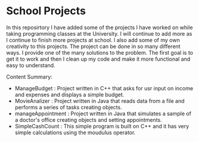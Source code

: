 # School Projects

In this reposirtory I have added some of the projects I have worked on while taking programming classes at the University. I will continue to add more as I continue to finish more projects at school. I also add some of my own creativity to this projects. The project can be done in so many different ways. I provide one of the many solutions to the problem. The first goal is to get it to work and then I clean up my code and make it more functional and easy to understand. 

Content Summary:
  - ManageBudget : Project written in C++ that asks for usr input on income and expenses and displays a simple budget.
  - MovieAnalizer : Project written in Java that reads data from a file and performs a series of tasks creating objects.
  - manageAppointment : Project written in Java that simulates a sample of a doctor's office creating objects and setting          appointments. 
  - SimpleCashCount : This simple program is built on C++ and it has very simple calculations using the moudulus operator. 

